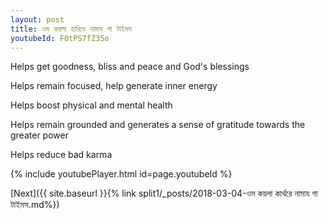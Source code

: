```yaml
---
layout: post
title: ওম কয়লা হারিযে নামায গা টাইমস
youtubeId: F0tPS7fZ35o
---
```

 
 
Helps get goodness, bliss and peace and God's blessings
 
Helps remain focused, help generate inner energy 
 
Helps boost physical and mental health 
 
Helps remain grounded and generates a sense of gratitude towards the greater power 
 
Helps reduce bad karma
 
 
 
 


{% include youtubePlayer.html id=page.youtubeId %}
 
[Next]({{ site.baseurl }}{% link  split1/_posts/2018-03-04-ওম কয়লা কার্থরে নামায গা টাইমস.md%})
 
